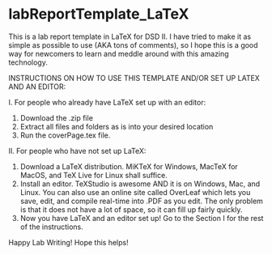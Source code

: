 # labReportTemplate_LaTeX
This is a lab report template in LaTeX for DSD II. I have tried to make it as simple as possible to use (AKA tons of comments), so I hope this is a good way for newcomers to learn and meddle around with this amazing technology. 

INSTRUCTIONS ON HOW TO USE THIS TEMPLATE AND/OR SET UP LATEX AND AN EDITOR:

I. For people who already have LaTeX set up with an editor:
  1. Download the .zip file
  2. Extract all files and folders as is into your desired location
  3. Run the coverPage.tex file.
  
II. For people who have not set up LaTeX:
  1. Download a LaTeX distribution. MiKTeX for Windows, MacTeX for MacOS, and TeX Live for Linux shall suffice.
  2. Install an editor. TeXStudio is awesome AND it is on Windows, Mac, and Linux. You can also use an online site called OverLeaf which        lets you save, edit, and compile real-time into .PDF as you edit. The only problem is that it does not have a lot of space, so it can      fill up fairly quickly.
  3. Now you have LaTeX and an editor set up! Go to the Section I for the rest of the instructions.
  
  Happy Lab Writing! Hope this helps!
